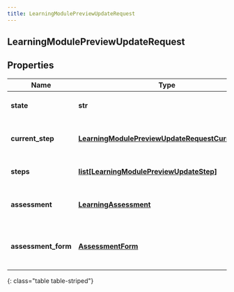 ```yaml
---
title: LearningModulePreviewUpdateRequest
---
```

## LearningModulePreviewUpdateRequest

## Properties

|Name | Type | Description | Notes|
|------------ | ------------- | ------------- | -------------|
| **state** | **str** | The assignment State | [optional] |
| **current_step** | [**LearningModulePreviewUpdateRequestCurrentStep**](LearningModulePreviewUpdateRequestCurrentStep.html) | The assignment current step | [optional] |
| **steps** | [**list[LearningModulePreviewUpdateStep]**](LearningModulePreviewUpdateStep.html) | The assignment Steps | [optional] |
| **assessment** | [**LearningAssessment**](LearningAssessment.html) | The assessment for learning module | [optional] |
| **assessment_form** | [**AssessmentForm**](AssessmentForm.html) | The assessment form for learning module | [optional] |
{: class="table table-striped"}


